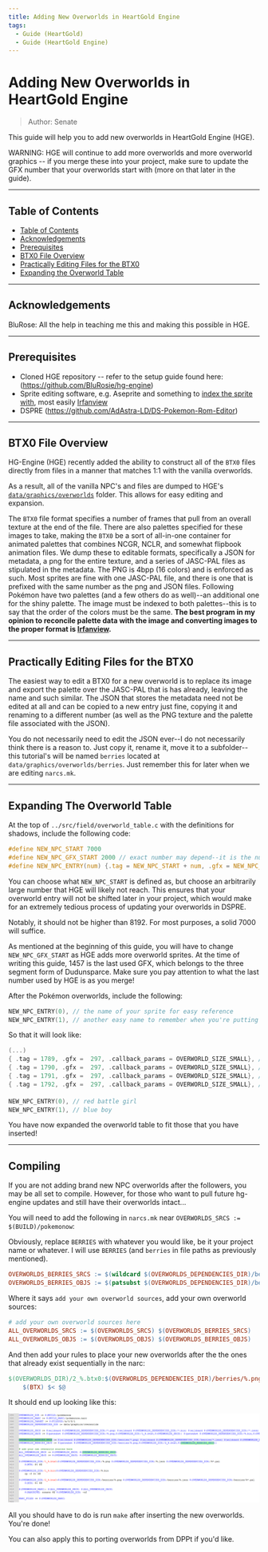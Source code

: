 ```yaml
---
title: Adding New Overworlds in HeartGold Engine
tags:
  - Guide (HeartGold)
  - Guide (HeartGold Engine)
---
```


# Adding New Overworlds in HeartGold Engine
> Author: Senate

This guide will help you to add new overworlds in HeartGold Engine (HGE).

WARNING: HGE will continue to add more overworlds and more overworld graphics -- if you merge these into your project, make sure to update the GFX number that your overworlds start with (more on that later in the guide).

---

## Table of Contents
  - [Table of Contents](#table-of-contents)
  - [Acknowledgements](#acknowledgements)
  - [Prerequisites](#prerequisites)
  - [BTX0 File Overview](#btx0-file-overview)
  - [Practically Editing Files for the BTX0](#practically-editing-files-for-the-btx0)
  - [Expanding the Overworld Table](#expanding-the-overworld-table)
  

---

## Acknowledgements
BluRose: All the help in teaching me this and making this possible in HGE.

---

## Prerequisites
- Cloned HGE repository -- refer to the setup guide found here: (https://github.com/BluRosie/hg-engine)
- Sprite editing software, e.g. Aseprite and something to [index the sprite with](../../../universal/guides/sprite_indexing/sprite_indexing.md), most easily [Irfanview](https://www.irfanview.com/)
- DSPRE (https://github.com/AdAstra-LD/DS-Pokemon-Rom-Editor)

---

## BTX0 File Overview

HG-Engine (HGE) recently added the ability to construct all of the `BTX0` files directly from files in a manner that matches 1:1 with the vanilla overworlds.

As a result, all of the vanilla NPC's and files are dumped to HGE's [`data/graphics/overworlds`](https://github.com/BluRosie/hg-engine/tree/main/data/graphics/overworlds) folder.  This allows for easy editing and expansion.

The `BTX0` file format specifies a number of frames that pull from an overall texture at the end of the file.
There are also palettes specified for these images to take, making the `BTX0` be a sort of all-in-one container for animated palettes that combines NCGR, NCLR, and somewhat flipbook animation files.
We dump these to editable formats, specifically a JSON for metadata, a png for the entire texture, and a series of JASC-PAL files as stipulated in the metadata.
The PNG is 4bpp (16 colors) and is enforced as such.  Most sprites are fine with one JASC-PAL file, and there is one that is prefixed with the same number as the png and JSON files.  Following Pokémon have two palettes (and a few others do as well)--an additional one for the shiny palette.
The image must be indexed to both palettes--this is to say that the order of the colors must be the same.  **The best program in my opinion to reconcile palette data with the image and converting images to the proper format is [Irfanview](https://www.irfanview.com/).**

---

## Practically Editing Files for the BTX0

The easiest way to edit a BTX0 for a new overworld is to replace its image and export the palette over the JASC-PAL that is has already, leaving the name and such similar.  The JSON that stores the metadata need not be edited at all and can be copied to a new entry just fine, copying it and renaming to a different number (as well as the PNG texture and the palette file associated with the JSON).

You do not necessarily need to edit the JSON ever--I do not necessarily think there is a reason to.  Just copy it, rename it, move it to a subfolder--this tutorial's will be named `berries` located at `data/graphics/overworlds/berries`.  Just remember this for later when we are editing `narcs.mk`.

---

## Expanding The Overworld Table

At the top of ``../src/field/overworld_table.c`` with the definitions for shadows, include the following code:

```c
#define NEW_NPC_START 7000
#define NEW_NPC_GFX_START 2000 // exact number may depend--it is the number of the first overworld gfx that is not used in the overworld table
#define NEW_NPC_ENTRY(num) {.tag = NEW_NPC_START + num, .gfx = NEW_NPC_GFX_START + num, .callback_params = 0}
```

You can choose what ``NEW_NPC_START`` is defined as, but choose an arbitrarily large number that HGE will likely not reach. This ensures that your overworld entry will not be shifted later in your project, which would make for an extremely tedious process of updating your overworlds in DSPRE.

Notably, it should not be higher than 8192.  For most purposes, a solid 7000 will suffice.

As mentioned at the beginning of this guide, you will have to change ``NEW_NPC_GFX_START`` as HGE adds more overworld sprites. At the time of writing this guide, 1457 is the last used GFX, which belongs to the three segment form of Dudunsparce. Make sure you pay attention to what the last number used by HGE is as you merge!

After the Pokémon overworlds, include the following:

```c
NEW_NPC_ENTRY(0), // the name of your sprite for easy reference
NEW_NPC_ENTRY(1), // another easy name to remember when you're putting things in dspre
```

So that it will look like:

```c
(...)
{ .tag = 1789, .gfx =  297, .callback_params = OVERWORLD_SIZE_SMALL}, // SPECIES_IRON_BOULDER
{ .tag = 1790, .gfx =  297, .callback_params = OVERWORLD_SIZE_SMALL}, // SPECIES_IRON_CROWN
{ .tag = 1791, .gfx =  297, .callback_params = OVERWORLD_SIZE_SMALL}, // SPECIES_TERAPAGOS
{ .tag = 1792, .gfx =  297, .callback_params = OVERWORLD_SIZE_SMALL}, // SPECIES_PECHARUNT

NEW_NPC_ENTRY(0), // red battle girl
NEW_NPC_ENTRY(1), // blue boy
```

You have now expanded the overworld table to fit those that you have inserted!

---

## Compiling

If you are not adding brand new NPC overworlds after the followers, you may be all set to compile.  However, for those who want to pull future hg-engine updates and still have their overworlds intact...

You will need to add the following in ``narcs.mk`` near ``OVERWORLDS_SRCS := $(BUILD)/pokemonow``:

Obviously, replace `BERRIES` with whatever you would like, be it your project name or whatever.  I will use `BERRIES` (and `berries` in file paths as previously mentioned).

```makefile
OVERWORLDS_BERRIES_SRCS := $(wildcard $(OVERWORLDS_DEPENDENCIES_DIR)/berries/*.png) $(wildcard $(OVERWORLDS_DEPENDENCIES_DIR)/berries/*.json) $(wildcard $(OVERWORLDS_DEPENDENCIES_DIR)/berries/*.pal)
OVERWORLDS_BERRIES_OBJS := $(patsubst $(OVERWORLDS_DEPENDENCIES_DIR)/berries/%.png,$(OVERWORLDS_DIR)/2_%.btx0,$(OVERWORLDS_BERRIES_SRCS))
```

Where it says `add your own overworld sources`, add your own overworld sources:

```makefile
# add your own overworld sources here
ALL_OVERWORLDS_SRCS := $(OVERWORLDS_SRCS) $(OVERWORLDS_BERRIES_SRCS)
ALL_OVERWORLDS_OBJS := $(OVERWORLDS_OBJS) $(OVERWORLDS_BERRIES_OBJS)
```

And then add your rules to place your new overworlds after the the ones that already exist sequentially in the narc:

```makefile
$(OVERWORLDS_DIR)/2_%.btx0:$(OVERWORLDS_DEPENDENCIES_DIR)/berries/%.png $(OVERWORLDS_DEPENDENCIES_DIR)/berries/%.json $(OVERWORLDS_DEPENDENCIES_DIR)/berries/%*.pal
	$(BTX) $< $@
```

It should end up looking like this:

![](resources/narcsmk.png)

All you should have to do is run `make` after inserting the new overworlds.  You're done!

You can also apply this to porting overworlds from DPPt if you'd like.
